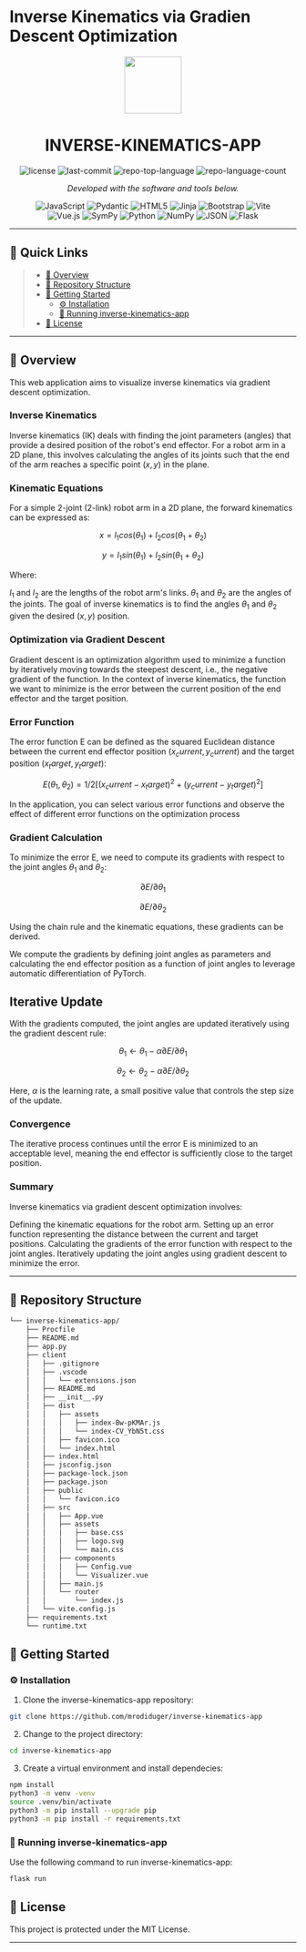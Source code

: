 # Inverse Kinematics via Gradien Descent Optimization

<p align="center">
  <img src="https://img.icons8.com/?size=512&id=55494&format=png" width="100" />
</p>
<p align="center">
    <h1 align="center">INVERSE-KINEMATICS-APP</h1>
</p>
<p align="center">
	<img src="https://img.shields.io/github/license/mrodiduger/inverse-kinematics-app?style=flat&color=0080ff" alt="license">
	<img src="https://img.shields.io/github/last-commit/mrodiduger/inverse-kinematics-app?style=flat&logo=git&logoColor=white&color=0080ff" alt="last-commit">
	<img src="https://img.shields.io/github/languages/top/mrodiduger/inverse-kinematics-app?style=flat&color=0080ff" alt="repo-top-language">
	<img src="https://img.shields.io/github/languages/count/mrodiduger/inverse-kinematics-app?style=flat&color=0080ff" alt="repo-language-count">
<p>
<p align="center">
		<em>Developed with the software and tools below.</em>
</p>
<p align="center">
	<img src="https://img.shields.io/badge/JavaScript-F7DF1E.svg?style=flat&logo=JavaScript&logoColor=black" alt="JavaScript">
	<img src="https://img.shields.io/badge/Pydantic-E92063.svg?style=flat&logo=Pydantic&logoColor=white" alt="Pydantic">
	<img src="https://img.shields.io/badge/HTML5-E34F26.svg?style=flat&logo=HTML5&logoColor=white" alt="HTML5">
	<img src="https://img.shields.io/badge/Jinja-B41717.svg?style=flat&logo=Jinja&logoColor=white" alt="Jinja">
	<img src="https://img.shields.io/badge/Bootstrap-7952B3.svg?style=flat&logo=Bootstrap&logoColor=white" alt="Bootstrap">
	<img src="https://img.shields.io/badge/Vite-646CFF.svg?style=flat&logo=Vite&logoColor=white" alt="Vite">
	<br>
	<img src="https://img.shields.io/badge/Vue.js-4FC08D.svg?style=flat&logo=vuedotjs&logoColor=white" alt="Vue.js">
	<img src="https://img.shields.io/badge/SymPy-3B5526.svg?style=flat&logo=SymPy&logoColor=white" alt="SymPy">
	<img src="https://img.shields.io/badge/Python-3776AB.svg?style=flat&logo=Python&logoColor=white" alt="Python">
	<img src="https://img.shields.io/badge/NumPy-013243.svg?style=flat&logo=NumPy&logoColor=white" alt="NumPy">
	<img src="https://img.shields.io/badge/JSON-000000.svg?style=flat&logo=JSON&logoColor=white" alt="JSON">
	<img src="https://img.shields.io/badge/Flask-000000.svg?style=flat&logo=Flask&logoColor=white" alt="Flask">
</p>
<hr>

## 🔗 Quick Links

> - [📍 Overview](#-overview)
> - [📂 Repository Structure](#-repository-structure)
> - [🚀 Getting Started](#-getting-started)
>   - [⚙️ Installation](#️-installation)
>   - [🤖 Running inverse-kinematics-app](#-running-inverse-kinematics-app)
> - [📄 License](#-license)

---

## 📍 Overview

This web application aims to visualize inverse kinematics via gradient descent optimization.

### Inverse Kinematics

Inverse kinematics (IK) deals with finding the joint parameters (angles) that provide a desired position of the robot's end effector. For a robot arm in a 2D plane, this involves calculating the angles of its joints such that the end of the arm reaches a specific point $(x, y)$ in the plane.

### Kinematic Equations

For a simple 2-joint (2-link) robot arm in a 2D plane, the forward kinematics can be expressed as:

$$x = l_1 cos(θ_1) + l_2 cos(θ_1 + θ_2)$$

$$y = l_1 sin(θ_1) + l_2 sin(θ_1 + θ_2)$$

Where:

$l_1$ and $l_2$ are the lengths of the robot arm's links.
$θ_1$ and $θ_2$ are the angles of the joints.
The goal of inverse kinematics is to find the angles $θ_1$ and $θ_2$ given the desired $(x, y)$ position.

### Optimization via Gradient Descent

Gradient descent is an optimization algorithm used to minimize a function by iteratively moving towards the steepest descent, i.e., the negative gradient of the function. In the context of inverse kinematics, the function we want to minimize is the error between the current position of the end effector and the target position.

### Error Function

The error function E can be defined as the squared Euclidean distance between the current end effector position $(x_current, y_current)$ and the target position $(x_target, y_target)$:

$$E(θ_1, θ_2) = 1/2 [(x_current - x_target)^2 + (y_current - y_target)^2]$$

In the application, you can select various error functions and observe the effect of different error functions on the optimization process

### Gradient Calculation

To minimize the error E, we need to compute its gradients with respect to the joint angles $θ_1$ and $θ_2$:

$$∂E/∂θ_1$$

$$∂E/∂θ_2$$

Using the chain rule and the kinematic equations, these gradients can be derived.

We compute the gradients by defining joint angles as parameters and calculating the end effector position as a function of joint angles to leverage automatic differentiation of PyTorch.

## Iterative Update

With the gradients computed, the joint angles are updated iteratively using the gradient descent rule:

$$θ_1 ← θ_1 - α ∂E/∂θ_1$$

$$θ_2 ← θ_2 - α ∂E/∂θ_2$$

Here, $α$ is the learning rate, a small positive value that controls the step size of the update.

### Convergence

The iterative process continues until the error E is minimized to an acceptable level, meaning the end effector is sufficiently close to the target position.

### Summary

Inverse kinematics via gradient descent optimization involves:

Defining the kinematic equations for the robot arm.
Setting up an error function representing the distance between the current and target positions.
Calculating the gradients of the error function with respect to the joint angles.
Iteratively updating the joint angles using gradient descent to minimize the error.

---

## 📂 Repository Structure

```sh
└── inverse-kinematics-app/
    ├── Procfile
    ├── README.md
    ├── app.py
    ├── client
    │   ├── .gitignore
    │   ├── .vscode
    │   │   └── extensions.json
    │   ├── README.md
    │   ├── __init__.py
    │   ├── dist
    │   │   ├── assets
    │   │   │   ├── index-Bw-pKMAr.js
    │   │   │   └── index-CV_YbN5t.css
    │   │   ├── favicon.ico
    │   │   └── index.html
    │   ├── index.html
    │   ├── jsconfig.json
    │   ├── package-lock.json
    │   ├── package.json
    │   ├── public
    │   │   └── favicon.ico
    │   ├── src
    │   │   ├── App.vue
    │   │   ├── assets
    │   │   │   ├── base.css
    │   │   │   ├── logo.svg
    │   │   │   └── main.css
    │   │   ├── components
    │   │   │   ├── Config.vue
    │   │   │   └── Visualizer.vue
    │   │   ├── main.js
    │   │   └── router
    │   │       └── index.js
    │   └── vite.config.js
    ├── requirements.txt
    └── runtime.txt
```

## 🚀 Getting Started

### ⚙️ Installation

1. Clone the inverse-kinematics-app repository:

```sh
git clone https://github.com/mrodiduger/inverse-kinematics-app
```

2. Change to the project directory:

```sh
cd inverse-kinematics-app
```

3. Create a virtual environment and install dependecies:

```sh
npm install
python3 -m venv -venv
source .venv/bin/activate
python3 -m pip install --upgrade pip
python3 -m pip install -r requirements.txt
```

### 🤖 Running inverse-kinematics-app

Use the following command to run inverse-kinematics-app:

```sh
flask run
```

## 📄 License

This project is protected under the MIT License.

---
